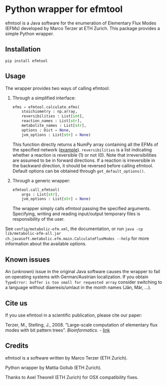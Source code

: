 # Python wrapper for efmtool
efmtool is a Java software for the enumeration of Elementary Flux Modes (EFMs)
developed by Marco Terzer at ETH Zurich. This package provides a simple Python
wrapper.

## Installation
`pip install efmtool`

## Usage
The wrapper provides two ways of calling efmtool:
1.  Through a simplified interface: 
    
    ```Python
    efms = efmtool.calculate_efms(
        stoichiometry : np.array,
        reversibilities : List[int],
        reaction_names : List[str],
        metabolite_names : List[str],
        options : Dict = None,
        jvm_options : List[str] = None)
    ```
    
    This function directly returns a NumPy array containing all the EFMs of the
    specified network ([example](./examples/small_network.py)).
    `reversibilities` is a list indicating whether a reaction is reversible (1)
    or not (0). Note that irreversibilities are assumed to be in forward
    directions. If a reaction is irreversible in the backward direction, it
    should be reversed before calling efmtool. Default options can be obtained
    through `get_default_options()`.


1.  Through a generic wrapper:
    
    ```Python
    efmtool.call_efmtool(
        args : List[str],
        jvm_options : List[str] = None)
    ```

    The wrapper simply calls efmtool passing the specified arguments.
    Specifying, writing and reading input/output temporary files is
    responsibility of the user.

See `config/metabolic-efm.xml`, the documentation, or run `java -cp
lib/metabolic-efm-all.jar ch.javasoft.metabolic.efm.main.CalculateFluxModes
--help` for more information about the available options.

## Known issues

An (unknown) issue in the original Java software causes the wrapper to fail on operating systems with German/Austrian localization. If you obtain `TypeError: buffer is too small for requested array` consider switching to a language without diaeresis/umlaut in the month names (Jän, Mär, ...).

## Cite us

If you use efmtool in a scientific publication, please cite our paper:

Terzer, M., Stelling, J., 2008. "Large-​scale computation of elementary flux
modes with bit pattern trees". *Bioinformatics*. -
[link](http://doi.org/10.1093/bioinformatics/btn401)


## Credits
efmtool is a software written by Marco Terzer (ETH Zurich).

Python wrapper by Mattia Gollub (ETH Zurich).

Thanks to Axel Theorell (ETH Zurich) for OSX compatibility fixes.
